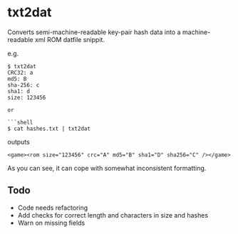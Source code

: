 # txt2dat
Converts semi-machine-readable key-pair hash data into a machine-readable xml ROM datfile snippit.


e.g.
```shell
$ txt2dat
CRC32: a
md5: B
sha-256: c
sha1: d
size: 123456

or

```shell
$ cat hashes.txt | txt2dat
```

outputs

```shell
<game><rom size="123456" crc="A" md5="B" sha1="D" sha256="C" /></game>
```

As you can see, it can cope with somewhat inconsistent formatting.

## Todo

* Code needs refactoring
* Add checks for correct length and characters in size and hashes
* Warn on missing fields
